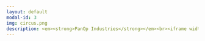 ```yaml
---
layout: default
modal-id: 3
img: circus.png
description: <em><strong>PanOp Industries</strong></em><br><iframe width="560" height="315" src="https://www.youtube.com/embed/i4NaOy46XXo?si=7up9KGU0HasCbS2r"title="YouTube video player" frameborder="0" allow="accelerometer; autoplay; clipboard-write; encrypted-media; gyroscope; picture-in-picture; web-share" referrerpolicy="strict-origin-when-cross-origin" allowfullscreen></iframe><br>Recent acceptance to the RoboPhilosophy Conference 2024 <br>2024 RPI Student Film Festival Winner - Best Screenplay, Best Acting<br><br><br><em><strong>Four Games Lobby</strong></em><br><iframe height="167" frameborder="0" src="https://itch.io/embed/2034099" width="552"><a href="https://bowerj6.itch.io/four-games-lobby">Intro to Game Programming - Four Games Lobby by Salty-Geralty</a></iframe><br>Intro to Game Programming Final Project<br><em>(Best played on Chrome desktop)</em><br><br><br><em><strong>(Y)our Future</strong></em><br><iframe width="560" height="315" src="https://www.youtube.com/embed/21qQf2HW02E?si=a2rsBWN01ZBZKnQf" title="YouTube video player" frameborder="0" allow="accelerometer; autoplay; clipboard-write; encrypted-media; gyroscope; picture-in-picture; web-share" referrerpolicy="strict-origin-when-cross-origin" allowfullscreen></iframe><br>Topics in Games Research - Eco Resilience - <em>Dying Light 2 </em>Machinima Project<br><br><br><em><strong>Sailor's Delight</strong></em><br><iframe width="560" height="315" src="https://www.youtube.com/embed/pb5_KT0apek?si=PKhi0GHW97484sND" title="YouTube video player" frameborder="0" allow="accelerometer; autoplay; clipboard-write; encrypted-media; gyroscope; picture-in-picture; web-share" referrerpolicy="strict-origin-when-cross-origin" allowfullscreen></iframe><br>Original Poetry (Written and Performed)<br><br><br><strong><em>Physicalizing the Panopticon<br>Data Privacy and the 'Art' of Surveillance</em></strong><br><iframe width="560" height="315" src="https://www.youtube.com/embed/_wcJ-5yQwGY?si=XSYFKglrg3r4dcMd" title="YouTube video player" frameborder="0" allow="accelerometer; autoplay; clipboard-write; encrypted-media; gyroscope; picture-in-picture; web-share" referrerpolicy="strict-origin-when-cross-origin" allowfullscreen></iframe><br><em></em>The Body Digital - Biopolitics and the New Media - Final Project</em><br>2018 STGlobal Conference - Art Piece Presentation
---
```

